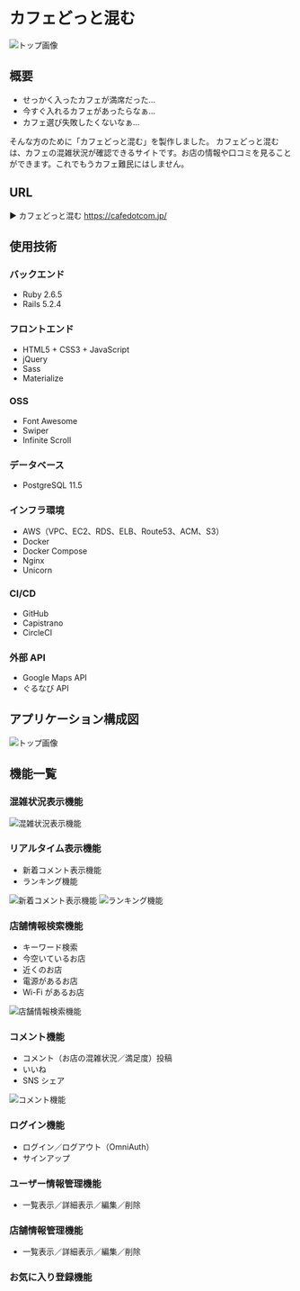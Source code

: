 # カフェどっと混む

![トップ画像](.resources/top.png)

## 概要

- せっかく入ったカフェが満席だった...
- 今すぐ入れるカフェがあったらなぁ...
- カフェ選び失敗したくないなぁ...

そんな方のために「カフェどっと混む」を製作しました。
カフェどっと混むは、カフェの混雑状況が確認できるサイトです。お店の情報や口コミを見ることができます。これでもうカフェ難民にはしません。

## URL

▶ カフェどっと混む
https://cafedotcom.jp/

## 使用技術

### バックエンド

- Ruby 2.6.5
- Rails 5.2.4

### フロントエンド

- HTML5 + CSS3 + JavaScript
- jQuery
- Sass
- Materialize

### OSS

- Font Awesome
- Swiper
- Infinite Scroll

### データベース

- PostgreSQL 11.5

### インフラ環境

- AWS（VPC、EC2、RDS、ELB、Route53、ACM、S3）
- Docker
- Docker Compose
- Nginx
- Unicorn

### CI/CD

- GitHub
- Capistrano
- CircleCI

### 外部 API

- Google Maps API
- ぐるなび API

## アプリケーション構成図

![トップ画像](.resources/application_diagram.png)

## 機能一覧

### 混雑状況表示機能

![混雑状況表示機能](.resources/shop_status.gif)

### リアルタイム表示機能

- 新着コメント表示機能
- ランキング機能

![新着コメント表示機能](.resources/new_comments.png)
![ランキング機能](.resources/search_menu.png)

### 店舗情報検索機能

- キーワード検索
- 今空いているお店
- 近くのお店
- 電源があるお店
- Wi-Fi があるお店

![店舗情報検索機能](.resources/search_menu.png)

### コメント機能

- コメント（お店の混雑状況／満足度）投稿
- いいね
- SNS シェア

![コメント機能](.resources/shop_comments.png)

### ログイン機能

- ログイン／ログアウト（OmniAuth）
- サインアップ

### ユーザー情報管理機能

- 一覧表示／詳細表示／編集／削除

### 店舗情報管理機能

- 一覧表示／詳細表示／編集／削除

### お気に入り登録機能
